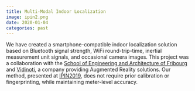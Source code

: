 ```yaml
---
title: Multi-Modal Indoor Localization
image: ipin2.png
date: 2020-01-04
categories: past
---
```


We have created a smartphone-compatible indoor localization solution based on Bluetooth signal strength, WiFi round-trip-time, inertial measurement unit signals, and occasional camera images. This project was a collaboration with the [School of Engineering and Architecture of Fribourg](www.heia-fr.ch) and [Vidinoti](www.vidinoti.com), a company providing Augmented Reality solutions. Our method, presented at [IPIN2019](/publications/Duembgen2019.html), does not require prior calibration or fingerprinting, while maintaining meter-level accuracy. 
